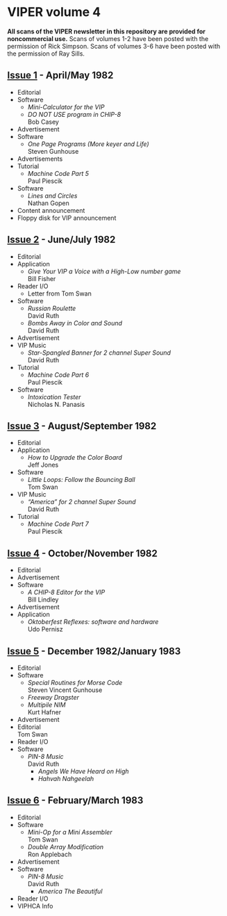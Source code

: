 # VIPER volume 4

**All scans of the VIPER newsletter in this repository are provided for
noncommercial use.** Scans of volumes 1-2 have been posted with the permission
of Rick Simpson. Scans of volumes 3-6 have been posted with the permission of
Ray Sills.

## [Issue 1](issue1.pdf) - April/May 1982

- Editorial
- Software
    + *Mini-Calculator for the VIP*
    + *DO NOT USE program in CHIP-8*  
      Bob Casey
- Advertisement
- Software
    + *One Page Programs (More keyer and Life)*  
      Steven Gunhouse
- Advertisements
- Tutorial
    + *Machine Code Part 5*  
      Paul Piescik
- Software
    + *Lines and Circles*  
      Nathan Gopen
- Content announcement
- Floppy disk for VIP announcement

## [Issue 2](issue2.pdf) - June/July 1982

- Editorial
- Application
    + *Give Your VIP a Voice with a High-Low number game*  
      Bill Fisher
- Reader I/O
    + Letter from Tom Swan
- Software
    + *Russian Roulette*  
      David Ruth
    + *Bombs Away in Color and Sound*  
      David Ruth
- Advertisement
- VIP Music
    + *Star-Spangled Banner for 2 channel Super Sound*  
      David Ruth
- Tutorial
    + *Machine Code Part 6*  
      Paul Piescik
- Software
    + *Intoxication Tester*  
      Nicholas N. Panasis

## [Issue 3](issue3.pdf) - August/September 1982

- Editorial
- Application
    + *How to Upgrade the Color Board*  
      Jeff Jones
- Software
    + *Little Loops: Follow the Bouncing Ball*  
      Tom Swan
- VIP Music
    + *“America” for 2 channel Super Sound*  
      David Ruth
- Tutorial
    + *Machine Code Part 7*  
      Paul Piescik

## [Issue 4](issue4.pdf) - October/November 1982

- Editorial
- Advertisement
- Software
    + *A CHIP-8 Editor for the VIP*  
      Bill Lindley
- Advertisement
- Application
    + *Oktoberfest Reflexes: software and hardware*  
      Udo Pernisz

## [Issue 5](issue5.pdf) - December 1982/January 1983

- Editorial
- Software
    + *Special Routines for Morse Code*  
      Steven Vincent Gunhouse
    + *Freeway Dragster*
    + *Multipile NIM*  
      Kurt Hafner
- Advertisement
- Editorial  
  Tom Swan
- Reader I/O
- Software
    + *PIN-8 Music*  
      David Ruth
        * *Angels We Have Heard on High*
        * *Hahvah Nahgeelah*

## [Issue 6](issue6.pdf) - February/March 1983

- Editorial
- Software
    + *Mini-Op for a Mini Assembler*  
      Tom Swan
    + *Double Array Modification*  
      Ron Applebach
- Advertisement
- Software
    + *PIN-8 Music*  
      David Ruth
        * *America The Beautiful*
- Reader I/O
- VIPHCA Info
